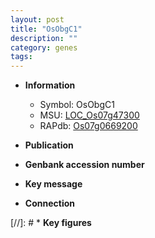 ```yaml
---
layout: post
title: "OsObgC1"
description: ""
category: genes
tags: 
---
```


* **Information**  
    + Symbol: OsObgC1  
    + MSU: [LOC_Os07g47300](http://rice.uga.edu/cgi-bin/ORF_infopage.cgi?orf=LOC_Os07g47300)  
    + RAPdb: [Os07g0669200](http://rapdb.dna.affrc.go.jp/viewer/gbrowse_details/irgsp1?name=Os07g0669200)  

* **Publication**  

* **Genbank accession number**  

* **Key message**  

* **Connection**  

[//]: # * **Key figures**  


